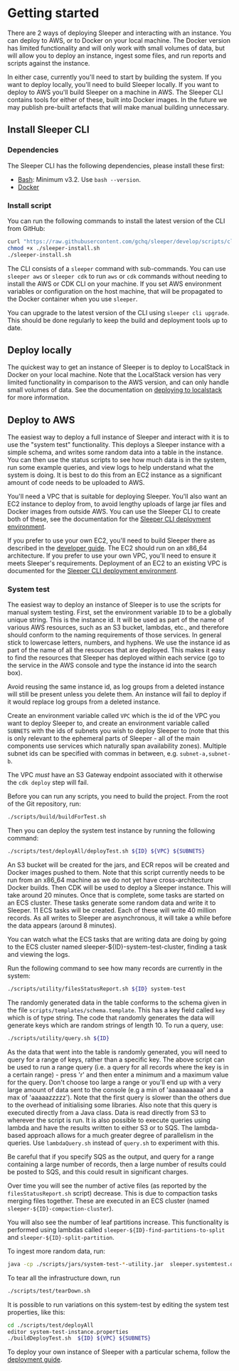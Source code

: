 Getting started
===============

There are 2 ways of deploying Sleeper and interacting with an instance. You can deploy to AWS, or to Docker on your
local machine. The Docker version has limited functionality and will only work with small volumes of data, but will
allow you to deploy an instance, ingest some files, and run reports and scripts against the instance.

In either case, currently you'll need to start by building the system. If you want to deploy locally, you'll need to
build Sleeper locally. If you want to deploy to AWS you'll build Sleeper on a machine in AWS. The Sleeper CLI contains
tools for either of these, built into Docker images. In the future we may publish pre-built artefacts that will make
manual building unnecessary.

## Install Sleeper CLI

### Dependencies

The Sleeper CLI has the following dependencies, please install these first:

* [Bash](https://www.gnu.org/software/bash/): Minimum v3.2. Use `bash --version`.
* [Docker](https://docs.docker.com/get-docker/)

### Install script

You can run the following commands to install the latest version of the CLI from GitHub:

```bash
curl "https://raw.githubusercontent.com/gchq/sleeper/develop/scripts/cli/install.sh" -o ./sleeper-install.sh
chmod +x ./sleeper-install.sh
./sleeper-install.sh
```

The CLI consists of a `sleeper` command with sub-commands. You can use `sleeper aws` or `sleeper cdk` to run `aws` or
`cdk` commands without needing to install the AWS or CDK CLI on your machine. If you set AWS environment variables or
configuration on the host machine, that will be propagated to the Docker container when you use `sleeper`.

You can upgrade to the latest version of the CLI using `sleeper cli upgrade`. This should be done regularly to keep the
build and deployment tools up to date.

## Deploy locally

The quickest way to get an instance of Sleeper is to deploy to LocalStack in Docker on your local machine. Note that the
LocalStack version has very limited functionality in comparison to the AWS version, and can only handle small volumes of
data. See the documentation on [deploying to localstack](deployment/deploy-to-localstack.md) for more information.

## Deploy to AWS

The easiest way to deploy a full instance of Sleeper and interact with it is to use the "system test" functionality.
This deploys a Sleeper instance with a simple schema, and writes some random data into a table in the instance. You can
then use the status scripts to see how much data is in the system, run some example queries, and view logs to help
understand what the system is doing. It is best to do this from an EC2 instance as a significant amount of code needs to
be uploaded to AWS.

You'll need a VPC that is suitable for deploying Sleeper. You'll also want an EC2 instance to deploy from, to avoid
lengthy uploads of large jar files and Docker images from outside AWS. You can use the Sleeper CLI to create both of
these, see the documentation for the [Sleeper CLI deployment environment](deployment/cli-deployment-environment.md).

If you prefer to use your own EC2, you'll need to build Sleeper there as described in
the [developer guide](developer-guide.md). The EC2 should run on an x86_64 architecture. If you prefer to use your
own VPC, you'll need to ensure it meets Sleeper's requirements. Deployment of an EC2 to an existing VPC is documented
for the [Sleeper CLI deployment environment](deployment/cli-deployment-environment.md).

### System test

The easiest way to deploy an instance of Sleeper is to use the scripts for manual system testing. First, set the
environment variable `ID` to be a globally unique string. This is the instance id. It will be used as part of the name
of various AWS resources, such as an S3 bucket, lambdas, etc., and therefore should conform to the naming requirements
of those services. In general stick to lowercase letters, numbers, and hyphens. We use the instance id as part of the
name of all the resources that are deployed. This makes it easy to find the resources that Sleeper has deployed within
each service (go to the service in the AWS console and type the instance id into the search box).

Avoid reusing the same instance id, as log groups from a deleted instance will still be present unless you delete them.
An instance will fail to deploy if it would replace log groups from a deleted instance.

Create an environment variable called `VPC` which is the id of the VPC you want to deploy Sleeper to, and create an
environment variable called `SUBNETS` with the ids of subnets you wish to deploy Sleeper to (note that this is only
relevant to the ephemeral parts of Sleeper - all of the main components use services which naturally span availability
zones). Multiple subnet ids can be specified with commas in between, e.g. `subnet-a,subnet-b`.

The VPC _must_ have an S3 Gateway endpoint associated with it otherwise the `cdk deploy` step will fail.

Before you can run any scripts, you need to build the project. From the root of the Git repository, run:

```bash
./scripts/build/buildForTest.sh
```

Then you can deploy the system test instance by running the following command:

```bash
./scripts/test/deployAll/deployTest.sh ${ID} ${VPC} ${SUBNETS}
```

An S3 bucket will be created for the jars, and ECR repos will be created and Docker images pushed to them.
Note that this script currently needs to be run from an x86_64 machine as we do not yet have cross-architecture Docker
builds. Then CDK will be used to deploy a Sleeper instance. This will take around 20 minutes. Once that is complete,
some tasks are started on an ECS cluster. These tasks generate some random data and write it to Sleeper. 11 ECS tasks
will be created. Each of these will write 40 million records. As all writes to Sleeper are asynchronous, it will take a
while before the data appears (around 8 minutes).

You can watch what the ECS tasks that are writing data are doing by going to the ECS cluster named
sleeper-${ID}-system-test-cluster, finding a task and viewing the logs.

Run the following command to see how many records are currently in the system:

```bash
./scripts/utility/filesStatusReport.sh ${ID} system-test
```

The randomly generated data in the table conforms to the schema given in the file `scripts/templates/schema.template`.
This has a key field called `key` which is of type string. The code that randomly generates the data will generate keys
which are random strings of length 10. To run a query, use:

```bash
./scripts/utility/query.sh ${ID}
```

As the data that went into the table is randomly generated, you will need to query for a range of keys, rather than a
specific key. The above script can be used to run a range query (i.e. a query for all records where the key is in a
certain range) - press 'r' and then enter a minimum and a maximum value for the query. Don't choose too large a range or
you'll end up with a very large amount of data sent to the console (e.g a min of 'aaaaaaaaaa' and a max of
'aaaaazzzzz'). Note that the first query is slower than the others due to the overhead of initialising some libraries.
Also note that this query is executed directly from a Java class. Data is read directly from S3 to wherever the script
is run. It is also possible to execute queries using lambda and have the results written to either S3 or to SQS. The
lambda-based approach allows for a much greater degree of parallelism in the queries. Use `lambdaQuery.sh` instead of
`query.sh` to experiment with this.

Be careful that if you specify SQS as the output, and query for a range containing a large number of records, then a
large number of results could be posted to SQS, and this could result in significant charges.

Over time you will see the number of active files (as reported by the `filesStatusReport.sh` script) decrease. This is
due to compaction tasks merging files together. These are executed in an ECS cluster (named
`sleeper-${ID}-compaction-cluster`).

You will also see the number of leaf partitions increase. This functionality is performed using lambdas called
`sleeper-${ID}-find-partitions-to-split` and `sleeper-${ID}-split-partition`.

To ingest more random data, run:

```bash
java -cp ./scripts/jars/system-test-*-utility.jar  sleeper.systemtest.drivers.ingest.RunWriteRandomDataTaskOnECS ${ID} system-test
```

To tear all the infrastructure down, run

```bash
./scripts/test/tearDown.sh
```

It is possible to run variations on this system-test by editing the system test properties, like this:

```bash
cd ./scripts/test/deployAll
editor system-test-instance.properties
./buildDeployTest.sh  ${ID} ${VPC} ${SUBNETS}
```

To deploy your own instance of Sleeper with a particular schema, follow the [deployment guide](deployment-guide.md).
